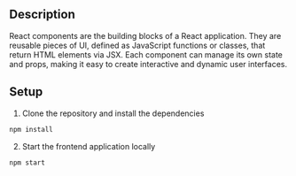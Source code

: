 ## Description
React components are the building blocks of a React application. They are reusable pieces of UI, defined as JavaScript functions or classes, that return HTML elements via JSX. Each component can manage its own state and props, making it easy to create interactive and dynamic user interfaces.

## Setup

1. Clone the repository and install the dependencies
```bash
npm install
```
2. Start the frontend application locally
```bash
npm start
```